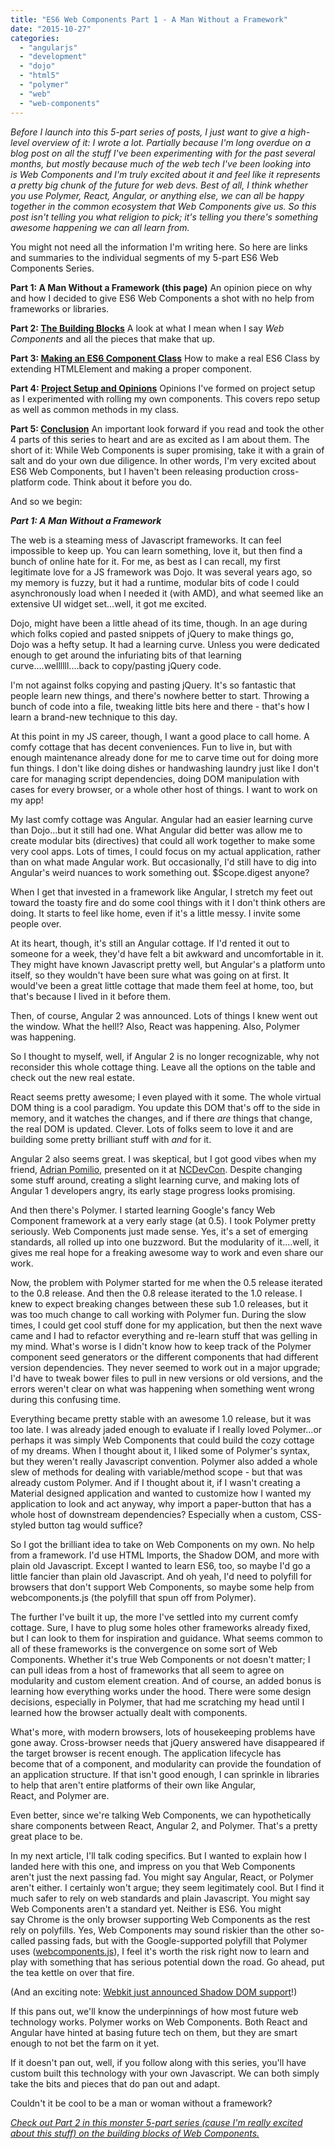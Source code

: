 ```yaml
---
title: "ES6 Web Components Part 1 - A Man Without a Framework"
date: "2015-10-27"
categories:
  - "angularjs"
  - "development"
  - "dojo"
  - "html5"
  - "polymer"
  - "web"
  - "web-components"
---
```


_Before I launch into this 5-part series of posts, I just want to give a high-level overview of it: I wrote a lot. Partially because I'm long overdue on a blog post on all the stuff I've been experimenting with for the past several months, but mostly because much of the web tech I've been looking into is Web Components and I'm truly excited about it and feel like it represents a pretty big chunk of the future for web devs. Best of all, I think whether you use Polymer, React, Angular, or anything else, we can all be happy together in the common ecosystem that Web Components give us. So this post isn't telling you what religion to pick; it's telling you there's something awesome happening we can all learn from._

You might not need all the information I'm writing here. So here are links and summaries to the individual segments of my 5-part ES6 Web Components Series.

**Part 1: A Man Without a Framework (this page)** An opinion piece on why and how I decided to give ES6 Web Components a shot with no help from frameworks or libraries.

**Part 2: [The Building Blocks](/blog/2015/10/26/es6-web-components-part-2-the-building-blocks)** A look at what I mean when I say _Web Components_ and all the pieces that make that up.

**Part 3: [Making an ES6 Component Class](/blog/2015/10/26/es6-web-components-part-3-making-an-es6-component-class)** How to make a real ES6 Class by extending HTMLElement and making a proper component.

**Part 4: [Project Setup and Opinions](/blog/2015/10/26/es6-web-components-part-4-project-setup-and-opinions)** Opinions I've formed on project setup as I experimented with rolling my own components. This covers repo setup as well as common methods in my class.

**Part 5: [Conclusion](/blog/2015/10/26/es6-web-components-part-5-wrapup)** An important look forward if you read and took the other 4 parts of this series to heart and are as excited as I am about them. The short of it: While Web Components is super promising, take it with a grain of salt and do your own due diligence. In other words, I'm very excited about ES6 Web Components, but I haven't been releasing production cross-platform code. Think about it before you do.

And so we begin:

_**Part 1: A Man Without a Framework**_

The web is a steaming mess of Javascript frameworks. It can feel impossible to keep up. You can learn something, love it, but then find a bunch of online hate for it. For me, as best as I can recall, my first legitimate love for a JS framework was Dojo. It was several years ago, so my memory is fuzzy, but it had a runtime, modular bits of code I could asynchronously load when I needed it (with AMD), and what seemed like an extensive UI widget set...well, it got me excited.

Dojo, might have been a little ahead of its time, though. In an age during which folks copied and pasted snippets of jQuery to make things go, Dojo was a hefty setup. It had a learning curve. Unless you were dedicated enough to get around the infuriating bits of that learning curve....wellllll....back to copy/pasting jQuery code.

I'm not against folks copying and pasting jQuery. It's so fantastic that people learn new things, and there's nowhere better to start. Throwing a bunch of code into a file, tweaking little bits here and there - that's how I learn a brand-new technique to this day.

At this point in my JS career, though, I want a good place to call home. A comfy cottage that has decent conveniences. Fun to live in, but with enough maintenance already done for me to carve time out for doing more fun things. I don't like doing dishes or handwashing laundry just like I don't care for managing script dependencies, doing DOM manipulation with cases for every browser, or a whole other host of things. I want to work on my app!

My last comfy cottage was Angular. Angular had an easier learning curve than Dojo...but it still had one. What Angular did better was allow me to create modular bits (directives) that could all work together to make some very cool apps. Lots of times, I could focus on my actual application, rather than on what made Angular work. But occasionally, I'd still have to dig into Angular's weird nuances to work something out. $Scope.digest anyone?

When I get that invested in a framework like Angular, I stretch my feet out toward the toasty fire and do some cool things with it I don't think others are doing. It starts to feel like home, even if it's a little messy. I invite some people over.

At its heart, though, it's still an Angular cottage. If I'd rented it out to someone for a week, they'd have felt a bit awkward and uncomfortable in it. They might have known Javascript pretty well, but Angular's a platform unto itself, so they wouldn't have been sure what was going on at first. It would've been a great little cottage that made them feel at home, too, but that's because I lived in it before them.

Then, of course, Angular 2 was announced. Lots of things I knew went out the window. What the hell!? Also, React was happening. Also, Polymer was happening.

So I thought to myself, well, if Angular 2 is no longer recognizable, why not reconsider this whole cottage thing. Leave all the options on the table and check out the new real estate.

React seems pretty awesome; I even played with it some. The whole virtual DOM thing is a cool paradigm. You update this DOM that's off to the side in memory, and it watches the changes, and if there _are_ things that change, the real DOM is updated. Clever. Lots of folks seem to love it and are building some pretty brilliant stuff with _and_ for it.

Angular 2 also seems great. I was skeptical, but I got good vibes when my friend, [Adrian Pomilio](http://pomil.io/adrian/), presented on it at [NCDevCon](http://ncdevcon.com/). Despite changing some stuff around, creating a slight learning curve, and making lots of Angular 1 developers angry, its early stage progress looks promising.

And then there's Polymer. I started learning Google's fancy Web Component framework at a very early stage (at 0.5). I took Polymer pretty seriously. Web Components just made sense. Yes, it's a set of emerging standards, all rolled up into one buzzword. But the modularity of it....well, it gives me real hope for a freaking awesome way to work and even share our work.

Now, the problem with Polymer started for me when the 0.5 release iterated to the 0.8 release. And then the 0.8 release iterated to the 1.0 release. I knew to expect breaking changes between these sub 1.0 releases, but it was too much change to call working with Polymer fun. During the slow times, I could get cool stuff done for my application, but then the next wave came and I had to refactor everything and re-learn stuff that was gelling in my mind. What's worse is I didn't know how to keep track of the Polymer component seed generators or the different components that had different version dependencies. They never seemed to work out in a major upgrade; I'd have to tweak bower files to pull in new versions or old versions, and the errors weren't clear on what was happening when something went wrong during this confusing time.

Everything became pretty stable with an awesome 1.0 release, but it was too late. I was already jaded enough to evaluate if I really loved Polymer...or perhaps it was simply Web Components that could build the cozy cottage of my dreams. When I thought about it, I liked some of Polymer's syntax, but they weren't really Javascript convention. Polymer also added a whole slew of methods for dealing with variable/method scope - but that was already custom Polymer. And if I thought about it, if I wasn't creating a Material designed application and wanted to customize how I wanted my application to look and act anyway, why import a paper-button that has a whole host of downstream dependencies? Especially when a custom, CSS-styled button tag would suffice?

So I got the brilliant idea to take on Web Components on my own. No help from a framework. I'd use HTML Imports, the Shadow DOM, and more with plain old Javascript. Except I wanted to learn ES6, too, so maybe I'd go a little fancier than plain old Javascript. And oh yeah, I'd need to polyfill for browsers that don't support Web Components, so maybe some help from webcomponents.js (the polyfill that spun off from Polymer).

The further I've built it up, the more I've settled into my current comfy cottage. Sure, I have to plug some holes other frameworks already fixed, but I can look to them for inspiration and guidance. What seems common to all of these frameworks is the convergence on some sort of Web Components. Whether it's true Web Components or not doesn't matter; I can pull ideas from a host of frameworks that all seem to agree on modularity and custom element creation. And of course, an added bonus is learning how everything works under the hood. There were some design decisions, especially in Polymer, that had me scratching my head until I learned how the browser actually dealt with components.

What's more, with modern browsers, lots of housekeeping problems have gone away. Cross-browser needs that jQuery answered have disappeared if the target browser is recent enough. The application lifecycle has become that of a component, and modularity can provide the foundation of an application structure. If that isn't good enough, I can sprinkle in libraries to help that aren't entire platforms of their own like Angular, React, and Polymer are.

Even better, since we're talking Web Components, we can hypothetically share components between React, Angular 2, and Polymer. That's a pretty great place to be.

In my next article, I'll talk coding specifics. But I wanted to explain how I landed here with this one, and impress on you that Web Components aren't just the next passing fad. You might say Angular, React, or Polymer aren't either. I certainly won't argue; they seem legitimately cool. But I find it much safer to rely on web standards and plain Javascript. You might say Web Components aren't a standard yet. Neither is ES6. You might say Chrome is the only browser supporting Web Components as the rest rely on polyfills. Yes, Web Components may sound riskier than the other so-called passing fads, but with the Google-supported polyfill that Polymer uses ([webcomponents.js](http://webcomponents.org/polyfills/)), I feel it's worth the risk right now to learn and play with something that has serious potential down the road. Go ahead, put the tea kettle on over that fire.

(And an exciting note: [Webkit just announced Shadow DOM support](https://www.webkit.org/blog/4096/introducing-shadow-dom-api/)!)

If this pans out, we'll know the underpinnings of how most future web technology works. Polymer works on Web Components. Both React and Angular have hinted at basing future tech on them, but they are smart enough to not bet the farm on it yet.

If it doesn't pan out, well, if you follow along with this series, you'll have custom built this technology with your own Javascript. We can both simply take the bits and pieces that do pan out and adapt.

Couldn't it be cool to be a man or woman without a framework?

_[Check out Part 2 in this monster 5-part series (cause I'm really excited about this stuff) on the building blocks of Web Components.](/blog/2015/10/26/es6-web-components-part-2-the-building-blocks)_
